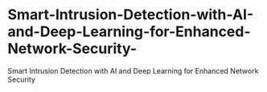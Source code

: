# Smart-Intrusion-Detection-with-AI-and-Deep-Learning-for-Enhanced-Network-Security-
Smart Intrusion Detection with AI and Deep Learning for Enhanced Network Security 
